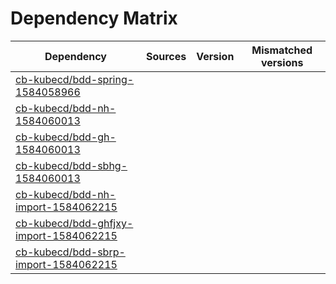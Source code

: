 # Dependency Matrix

Dependency | Sources | Version | Mismatched versions
---------- | ------- | ------- | -------------------
[cb-kubecd/bdd-spring-1584058966](https://github.com/cb-kubecd/bdd-spring-1584058966.git) |  | []() | 
[cb-kubecd/bdd-nh-1584060013](https://github.com/cb-kubecd/bdd-nh-1584060013.git) |  | []() | 
[cb-kubecd/bdd-gh-1584060013](https://github.com/cb-kubecd/bdd-gh-1584060013.git) |  | []() | 
[cb-kubecd/bdd-sbhg-1584060013](https://github.com/cb-kubecd/bdd-sbhg-1584060013.git) |  | []() | 
[cb-kubecd/bdd-nh-import-1584062215](https://github.com/cb-kubecd/bdd-nh-import-1584062215.git) |  | []() | 
[cb-kubecd/bdd-ghfjxy-import-1584062215](https://github.com/cb-kubecd/bdd-ghfjxy-import-1584062215.git) |  | []() | 
[cb-kubecd/bdd-sbrp-import-1584062215](https://github.com/cb-kubecd/bdd-sbrp-import-1584062215.git) |  | []() | 
